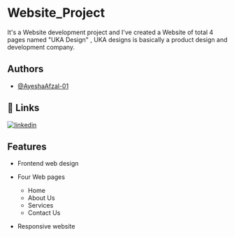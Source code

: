 
# Website_Project

It's a Website development project and I've created a Website of total 4 pages named "UKA Design" , UKA designs is basically a product design and development company. 






## Authors

- [@AyeshaAfzal-01](https://github.com/AyeshaAfzal-01)


## 🔗 Links

[![linkedin](https://img.shields.io/badge/linkedin-0A66C2?style=for-the-badge&logo=linkedin&logoColor=white)](https://www.linkedin.com/in/ayesha-afzal-4a0a2b29a/)



## Features

- Frontend web design
- Four Web pages

   - Home
   - About Us 
   - Services 
   - Contact Us
- Responsive website


